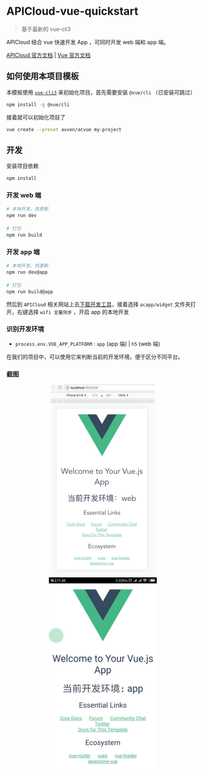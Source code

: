 # APICloud-vue-quickstart

> 基于最新的 vue-cli3

APICloud 结合 vue 快速开发 App ，可同时开发 web 端和 app 端。

[APICloud 官方文档](https://docs.apicloud.com/) | [Vue 官方文档](https://cn.vuejs.org/)

## 如何使用本项目模板

本模板使用 [`vue-cli3`](https://github.com/vuejs/vue-cli) 来初始化项目，首先需要安装 `@vue/cli` （已安装可跳过）
``` bash
npm install -g @vue/cli
```

接着就可以初始化项目了
``` bash
vue create --preset auven/acvue my-project
```

## 开发

安装项目依赖
``` bash
npm install
```

### 开发 web 端

``` bash
# 本地开发，热更新
npm run dev

# 打包
npm run build
```

### 开发 app 端

``` bash
# 本地开发，热更新
npm run dev@app

# 打包
npm run build@app
```

然后到 `APICloud` 相关网站上去[下载开发工具](https://docs.apicloud.com/Download/download)，接着选择 `acapp/widget` 文件夹打开，右键选择 `wifi 全量同步` ，开启 app 的本地开发

### 识别开发环境

- `process.env.VUE_APP_PLATFORM` : `app` (app 端) | `h5` (web 端)

在我们的项目中，可以使用它来判断当前的开发环境，便于区分不同平台。

### 截图

<div align=center>
  <img height="500" src="./screenshot/01.jpeg" />
  <img height="500" src="./screenshot/02.jpeg" />
</div>